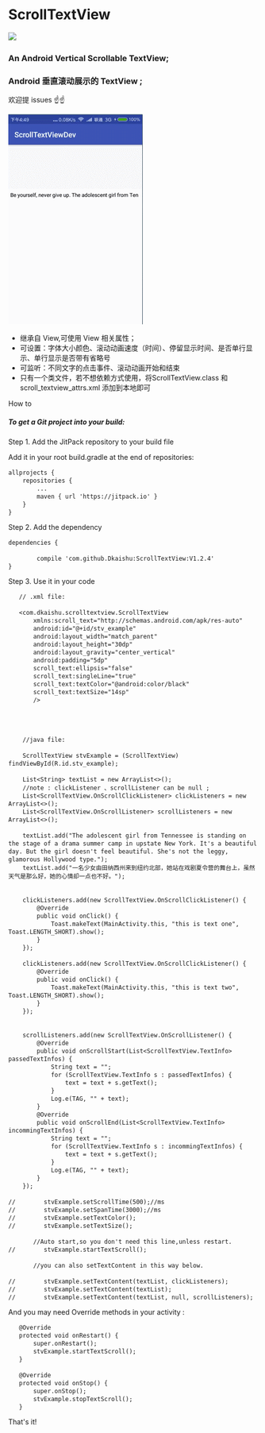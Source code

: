 # ScrollTextView
[![](https://jitpack.io/v/helen-x/JitpackReleaseDemo.svg)](https://jitpack.io/#Dkaishu/ScrollTextView)
### An Android Vertical Scrollable TextView;
### Android 垂直滚动展示的 TextView ;
 欢迎提 issues ☝☝

![image](https://github.com/Dkaishu/ScrollTextView/blob/master/example.gif)

- 继承自 View,可使用 View 相关属性；
- 可设置：字体大小颜色、滚动动画速度（时间）、停留显示时间、是否单行显示、单行显示是否带有省略号
- 可监听：不同文字的点击事件、滚动动画开始和结束
- 只有一个类文件，若不想依赖方式使用，将ScrollTextView.class 和 scroll_textview_attrs.xml 添加到本地即可

How to

##### To get a Git project into your build:

Step 1. Add the JitPack repository to your build file

Add it in your root build.gradle at the end of repositories:

	allprojects {
		repositories {
			...
			maven { url 'https://jitpack.io' }
		}
	}
Step 2. Add the dependency

	dependencies {

	        compile 'com.github.Dkaishu:ScrollTextView:V1.2.4'
	}

Step 3. Use it in your code

       // .xml file:
       
       <com.dkaishu.scrolltextview.ScrollTextView
           xmlns:scroll_text="http://schemas.android.com/apk/res-auto"
           android:id="@+id/stv_example"
           android:layout_width="match_parent"
           android:layout_height="30dp"
           android:layout_gravity="center_vertical"
           android:padding="5dp"
           scroll_text:ellipsis="false"
           scroll_text:singleLine="true"
           scroll_text:textColor="@android:color/black"
           scroll_text:textSize="14sp"
           />
        
        
        
        
        //java file:
        
        ScrollTextView stvExample = (ScrollTextView) findViewById(R.id.stv_example);

        List<String> textList = new ArrayList<>();
        //note : clickListener 、scrollListener can be null ;
        List<ScrollTextView.OnScrollClickListener> clickListeners = new ArrayList<>();
        List<ScrollTextView.OnScrollListener> scrollListeners = new ArrayList<>();

        textList.add("The adolescent girl from Tennessee is standing on the stage of a drama summer camp in upstate New York. It's a beautiful day. But the girl doesn't feel beautiful. She's not the leggy, glamorous Hollywood type.");
        textList.add("一名少女由田纳西州来到纽约北部，她站在戏剧夏令营的舞台上，虽然天气是那么好，她的心情却一点也不好。");


        clickListeners.add(new ScrollTextView.OnScrollClickListener() {
            @Override
            public void onClick() {
                Toast.makeText(MainActivity.this, "this is text one", Toast.LENGTH_SHORT).show();
            }
        });
        
        clickListeners.add(new ScrollTextView.OnScrollClickListener() {
            @Override
            public void onClick() {
                Toast.makeText(MainActivity.this, "this is text two", Toast.LENGTH_SHORT).show();
            }
        });


        scrollListeners.add(new ScrollTextView.OnScrollListener() {
            @Override
            public void onScrollStart(List<ScrollTextView.TextInfo> passedTextInfos) {
                String text = "";
                for (ScrollTextView.TextInfo s : passedTextInfos) {
                    text = text + s.getText();
                }
                Log.e(TAG, "" + text);
            }
            @Override
            public void onScrollEnd(List<ScrollTextView.TextInfo> incommingTextInfos) {
                String text = "";
                for (ScrollTextView.TextInfo s : incommingTextInfos) {
                    text = text + s.getText();
                }
                Log.e(TAG, "" + text);
            }
        });
        
    //        stvExample.setScrollTime(500);//ms
    //        stvExample.setSpanTime(3000);//ms
    //        stvExample.setTextColor();
    //        stvExample.setTextSize();
            
           //Auto start,so you don't need this line,unless restart.
    //        stvExample.startTextScroll();
   
           //you can also setTextContent in this way below.
            
    //        stvExample.setTextContent(textList, clickListeners);
    //        stvExample.setTextContent(textList);
    //        stvExample.setTextContent(textList, null, scrollListeners);
            
   And you may need Override methods in your activity :
   
       @Override
       protected void onRestart() {
           super.onRestart();
           stvExample.startTextScroll();
       }
   
       @Override
       protected void onStop() {
           super.onStop();
           stvExample.stopTextScroll();
       }
       
   That's it! 